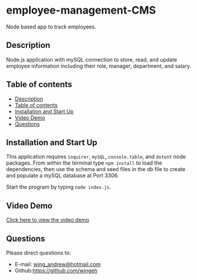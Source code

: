 # employee-management-CMS
Node based app to track employees.

## Description
Node.js application with mySQL connection to store, read, and update employee information including their role, manager, department, and salary.

## Table of contents
  - [Description](#description)
  - [Table of contents](#table-of-contents)
  - [Installation and Start Up](#installation-and-start-up)
  - [Video Demo](#video-demo)
  - [Questions](#questions)

## Installation and Start Up
 This application requires `inquirer`, `mySQL`, `console.table`, and `dotent` node packages. From within the terminal type `npm install` to load the dependencies, then use the schema and seed files in the db file to create and populate a mySQL database at Port 3306.
 
 Start the program by typing `node index.js`.

## Video Demo
[Click here to view the video demo](https://drive.google.com/file/d/1NX94uEyXC6QLxA0Q92eb4E1QsmOYRtiQ/view)

## Questions
Please direct questions to:
- E-mail: wing_andrew@hotmail.com
- Github:<https://github.com/wingeh>
